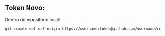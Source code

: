 ## Token Novo: 

Dentro do repositório local: 

```bash
git remote set-url origin https://username:token@github.com/username/repository.git
```

